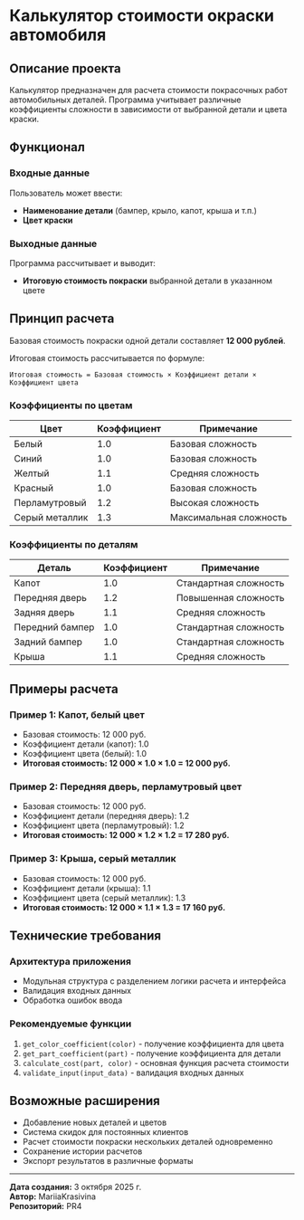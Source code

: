 # Калькулятор стоимости окраски автомобиля

## Описание проекта

Калькулятор предназначен для расчета стоимости покрасочных работ автомобильных деталей. 
Программа учитывает различные коэффициенты сложности в зависимости от выбранной детали и цвета краски.

## Функционал

### Входные данные
Пользователь может ввести:
- **Наименование детали** (бампер, крыло, капот, крыша и т.п.)
- **Цвет краски**

### Выходные данные
Программа рассчитывает и выводит:
- **Итоговую стоимость покраски** выбранной детали в указанном цвете

## Принцип расчета

Базовая стоимость покраски одной детали составляет **12 000 рублей**.

Итоговая стоимость рассчитывается по формуле:
```
Итоговая стоимость = Базовая стоимость × Коэффициент детали × Коэффициент цвета
```

### Коэффициенты по цветам

| Цвет              | Коэффициент | Примечание                    |
|-------------------|-------------|-------------------------------|
| Белый             | 1.0         | Базовая сложность            |
| Синий             | 1.0         | Базовая сложность            |
| Желтый            | 1.1         | Средняя сложность            |
| Красный           | 1.0         | Базовая сложность            |
| Перламутровый     | 1.2         | Высокая сложность            |
| Серый металлик    | 1.3         | Максимальная сложность       |

### Коэффициенты по деталям

| Деталь            | Коэффициент | Примечание                    |
|-------------------|-------------|-------------------------------|
| Капот             | 1.0         | Стандартная сложность        |
| Передняя дверь    | 1.2         | Повышенная сложность         |
| Задняя дверь      | 1.1         | Средняя сложность            |
| Передний бампер   | 1.0         | Стандартная сложность        |
| Задний бампер     | 1.0         | Стандартная сложность        |
| Крыша             | 1.1         | Средняя сложность            |

## Примеры расчета

### Пример 1: Капот, белый цвет
- Базовая стоимость: 12 000 руб.
- Коэффициент детали (капот): 1.0
- Коэффициент цвета (белый): 1.0
- **Итоговая стоимость: 12 000 × 1.0 × 1.0 = 12 000 руб.**

### Пример 2: Передняя дверь, перламутровый цвет
- Базовая стоимость: 12 000 руб.
- Коэффициент детали (передняя дверь): 1.2
- Коэффициент цвета (перламутровый): 1.2
- **Итоговая стоимость: 12 000 × 1.2 × 1.2 = 17 280 руб.**

### Пример 3: Крыша, серый металлик
- Базовая стоимость: 12 000 руб.
- Коэффициент детали (крыша): 1.1
- Коэффициент цвета (серый металлик): 1.3
- **Итоговая стоимость: 12 000 × 1.1 × 1.3 = 17 160 руб.**

## Технические требования

### Архитектура приложения
- Модульная структура с разделением логики расчета и интерфейса
- Валидация входных данных
- Обработка ошибок ввода

### Рекомендуемые функции
1. `get_color_coefficient(color)` - получение коэффициента для цвета
2. `get_part_coefficient(part)` - получение коэффициента для детали  
3. `calculate_cost(part, color)` - основная функция расчета стоимости
4. `validate_input(input_data)` - валидация входных данных

## Возможные расширения

- Добавление новых деталей и цветов
- Система скидок для постоянных клиентов
- Расчет стоимости покраски нескольких деталей одновременно
- Сохранение истории расчетов
- Экспорт результатов в различные форматы

---

**Дата создания:** 3 октября 2025 г.  
**Автор:** MariiaKrasivina  
**Репозиторий:** PR4